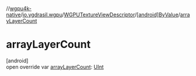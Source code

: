 //[wgpu4k-native](../../../../index.md)/[io.ygdrasil.wgpu](../../index.md)/[WGPUTextureViewDescriptor](../index.md)/[[android]ByValue](index.md)/[arrayLayerCount](array-layer-count.md)

# arrayLayerCount

[android]\
open override var [arrayLayerCount](array-layer-count.md): [UInt](https://kotlinlang.org/api/core/kotlin-stdlib/kotlin/-u-int/index.html)